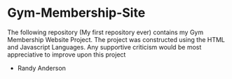 # Gym-Membership-Site
The following repository (My first repository ever) contains my Gym Membership Website Project.
The project was constructed using the HTML and Javascript Languages.
Any supportive criticism would be most appreciative to improve upon this project

- Randy Anderson
